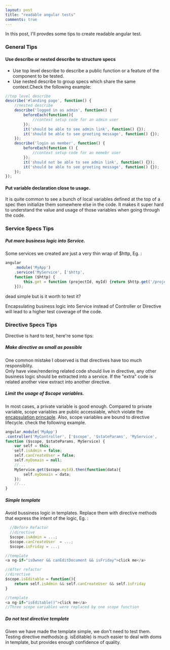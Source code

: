 ```yaml
---
layout: post
title: "readable angular tests"
comments: true
---
```


In this post, I'll provdes some tips to create readable angular test.

### General Tips
#### Use describe or nested describe to structure specs
- Use top level describe to describe a public function or a feature of the component to be tested.
- Use nested describe to group specs which share the same context.Check the following example:

```javascript
//top level describe
describe('#landing page', function() {
    //nested describe
    describe('logged in as admin', function() {
        beforeEach(function(){
            //context setup code for an admin user
        });
        it('should be able to see admin link', function() {});
        it('should be able to see greeting message', function() {});
    });
	describe('login as member', function() {
        beforeEach(function () {
            //context setup code for an memebr user
        });
        it('should not be able to see admin link', function() {});
        it('should be able to see greeting message', function() {});
	});
});
```
#### Put variable declaration close to usage.
It is quite common to see a bunch of local variables defined at the top of a spec then initialize them somewhere else in the code. It makes it super hard to understand the value and usage of those variables when going through the code.

### Service Specs Tips
##### Put more business logic into Service.
  Some services we created are just a very thin wrap of $http, Eg. :

```javascript
angular
    .module('MyApp')
    .service('MyService', ['$http', 
    function ($http) {
        this.get = function (projectId, myId) {return $http.get('/projects/' + projectId + '/something/' + myId);};
    }]);
```
dead simple but is it worth to test it?

Encapsulating business logic into Service instead of Controller or Directive will lead to a higher test coverage of the code.

### Directive Specs Tips
Directive is hard to test, here're some tips:
##### Make directive as small as possible  
One common mistake I observed is that directives have too much responsiblity.  
Only have view/rendering related code should live in directive, any other business logic should be extracted into a service.
  If the "extra" code is related another view extract into another directive.

#####  Limit the usage of $scope variables.
In most cases, a private variable is good enough.
Compared to private variable, scope variables are public accessiable, which violate the [encapsulation princaple](https://en.wikipedia.org/wiki/Encapsulation_(computer_programming)). Also, scope variables are bound to directive lifecycle. check the following example.

```javascript
angular.module('MyApp')
.controller('MyController', ['$scope', '$stateParams', 'MyService',
function ($scope, $stateParams, MyService) {
	var self = this;
	self.isAdmin = false;
	self.canCreateUser = false;
	self.myDomain = null;
	//...
	MyService.get($scope.myId).then(function(data){
	    self.myDomain = data;
	});
	//...
}
```
##### Simple template
  Avoid bussiness logic in templates.
  Replace them with directive methods that express the intent of the logic, Eg. :

```javascript
  //Before Refactor
  //directive
  $scope.isAdmin = ...;
  $scope.canCreateUser  = ...;
  $scope.isFriday = ...;

//template
<a ng-if="isOwner && canEditDocument && isFriday">click me</a>
```

```javascript
//After refactor
//directive
$scope.isEditable = function(){
    return self.isAdmin && self.canCreateUser && self.isFriday
}

//template
<a ng-if="isEditable()">click me</a>
//Three scope variables were replaced by one scope function
```
##### Do not test directive template
Given we have made the template simple,  we don't need to test them.
Testing directive methods(e.g. isEditable) is much easier to deal with doms in template, but provides enough confidence of quality.
